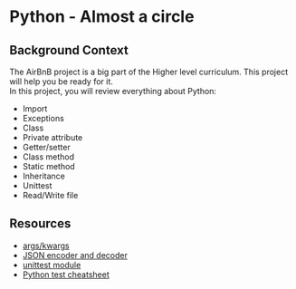 <h1>Python - Almost a circle</h1>
<h2>Background Context</h2>The AirBnB project is a big part of the Higher level curriculum. This project will help you be ready for it.<br>
In this project, you will review everything about Python:<br>
<ul>
<li>Import</li>
<li>Exceptions</li>
<li>Class</li>
<li>Private attribute</li>
<li>Getter/setter</li>
<li>Class method</li>
<li>Static method</li>
<li>Inheritance</li>
<li>Unittest</li>
<li>Read/Write file</li>
</ul>
<h2>Resources</h2>
<ul>
<li><a href="https://yasoob.me/2013/08/04/args-and-kwargs-in-python-explained/">args/kwargs</a></li>
<li><a href="https://docs.python.org/3/library/json.html">JSON encoder and decoder</a></li>
<li><a href="https://docs.python.org/3.4/library/unittest.html#module-unittest">unittest module</a></li>
<li><a href="https://www.pythonsheets.com/notes/python-tests.html">Python test cheatsheet</a></li>
</ul>

